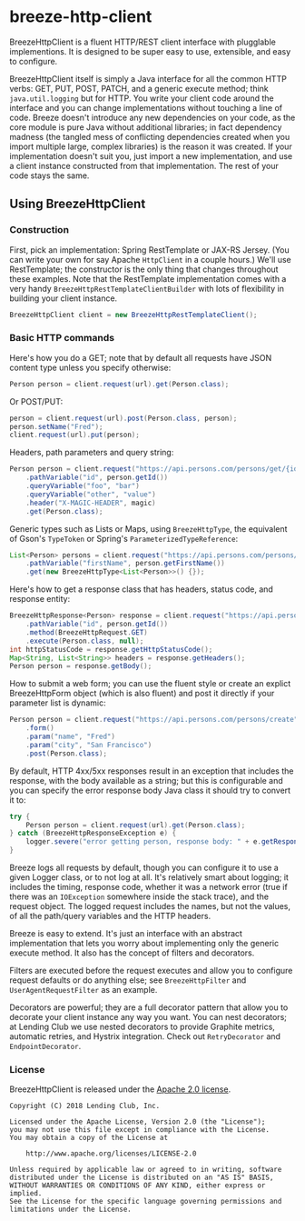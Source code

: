 # breeze-http-client

BreezeHttpClient is a fluent HTTP/REST client interface with plugglable implementions. It is designed to be super easy to use, extensible, and easy to configure.

BreezeHttpClient itself is simply a Java interface for all the common HTTP verbs: GET, PUT, POST, PATCH, and a generic execute method; think `java.util.logging` but for HTTP. You write your client code around the interface and you can change implementations without touching a line of code. Breeze doesn't introduce any new dependencies on your code, as the core module is pure Java without additional libraries; in fact dependency madness (the tangled mess of conflicting dependencies created when you import multiple large, complex libraries) is the reason it was created. If your implementation doesn't suit you, just import a new implementation, and use a client instance constructed from that implementation. The rest of your code stays the same.

## Using BreezeHttpClient

### Construction

First, pick an implementation: Spring RestTemplate or JAX-RS Jersey. (You can write your own for say Apache `HttpClient` in a couple hours.) We'll use RestTemplate; the constructor is the only thing that changes throughout these examples. Note that the RestTemplate implementation comes with a very handy `BreezeHttpRestTemplateClientBuilder` with lots of flexibility in building your client instance.

```java
BreezeHttpClient client = new BreezeHttpRestTemplateClient();
```

### Basic HTTP commands

Here's how you do a GET; note that by default all requests have JSON content type unless you specify otherwise:

```java
Person person = client.request(url).get(Person.class);
```

Or POST/PUT:

```java
person = client.request(url).post(Person.class, person);
person.setName("Fred");
client.request(url).put(person);
```

Headers, path parameters and query string:

```java
Person person = client.request("https://api.persons.com/persons/get/{id}")
    .pathVariable("id", person.getId())
    .queryVariable("foo", "bar")
    .queryVariable("other", "value")
    .header("X-MAGIC-HEADER", magic)
    .get(Person.class);
```

Generic types such as Lists or Maps, using `BreezeHttpType`, the equivalent of Gson's `TypeToken` or Spring's `ParameterizedTypeReference`:

```java
List<Person> persons = client.request("https://api.persons.com/persons/find/firstName/{firstName}")
    .pathVariable("firstName", person.getFirstName())
    .get(new BreezeHttpType<List<Person>>() {});
```

Here's how to get a response class that has headers, status code, and response entity:

```java
BreezeHttpResponse<Person> response = client.request("https://api.persons.com/persons/get/{id}")
    .pathVariable("id", person.getId())
    .method(BreezeHttpRequest.GET)
    .execute(Person.class, null);
int httpStatusCode = response.getHttpStatusCode();
Map<String, List<String>> headers = response.getHeaders();
Person person = response.getBody();
```

How to submit a web form; you can use the fluent style or create an explict BreezeHttpForm object (which is also fluent) and post it directly if your parameter list is dynamic:

```java
Person person = client.request("https://api.persons.com/persons/create")
    .form()
    .param("name", "Fred")
    .param("city", "San Francisco")
    .post(Person.class);
```

By default, HTTP 4xx/5xx responses result in an exception that includes the response, with the body available as a string; but this is configurable and you can specify the error response body Java class it should try to convert it to:

```java
try {
    Person person = client.request(url).get(Person.class);
} catch (BreezeHttpResponseException e) {
    logger.severe("error getting person, response body: " + e.getResponse().getBody(), e);
}
```

Breeze logs all requests by default, though you can configure it to use a given Logger class, or to not log at all. It's relatively smart about logging; it includes the timing, response code, whether it was a network error (true if there was an `IOException` somewhere inside the stack trace), and the request object. The logged request includes the names, but not the values, of all the path/query variables and the HTTP headers.

Breeze is easy to extend. It's just an interface with an abstract implementation that lets you worry about implementing only the generic execute method. It also has the concept of filters and decorators.

Filters are executed before the request executes and allow you to configure request defaults or do anything else; see `BreezeHttpFilter` and `UserAgentRequestFilter` as an example.

Decorators are powerful; they are a full decorator pattern that allow you to decorate your client instance any way you want. You can nest decorators; at Lending Club we use nested decorators to provide Graphite metrics, automatic retries, and Hystrix integration. Check out `RetryDecorator` and `EndpointDecorator`.

### License

BreezeHttpClient is released under the [Apache 2.0 license](LICENSE).

```
Copyright (C) 2018 Lending Club, Inc.

Licensed under the Apache License, Version 2.0 (the "License");
you may not use this file except in compliance with the License.
You may obtain a copy of the License at

    http://www.apache.org/licenses/LICENSE-2.0

Unless required by applicable law or agreed to in writing, software
distributed under the License is distributed on an "AS IS" BASIS,
WITHOUT WARRANTIES OR CONDITIONS OF ANY KIND, either express or implied.
See the License for the specific language governing permissions and
limitations under the License.
```
